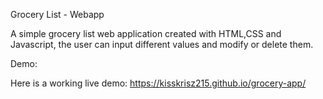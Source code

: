 Grocery List - Webapp

A simple grocery list web application created with HTML,CSS and Javascript, the user can input different values and modify or delete them.

Demo: 

Here is a working live demo: https://kisskrisz215.github.io/grocery-app/

